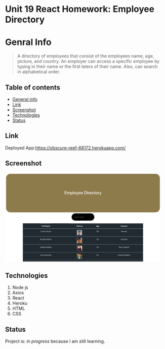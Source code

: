 # Unit 19 React Homework: Employee Directory


# Genral Info
> A directory of employees that consist of the employees name, age, picture, and country. An employer can access a specific employee by typing in their name or the first leters of their name. Also, can search in alphabetical order. 

## Table of contents
* [General info](#general-info)
* [Link](#Link)
* [Screenshot](#screenrecording)
* [Technologies](#Technologies)
* [Status](#status)

## Link
Deployed App:https://obscure-reef-68172.herokuapp.com/

## Screenshot
![Example screenshot](employeedirectory.png)


## Technologies
1. Node js
2. Axios
3. React
4. Heroku
5. HTML
6. CSS


## Status
Project is: _in progress_ because I am still learning.

